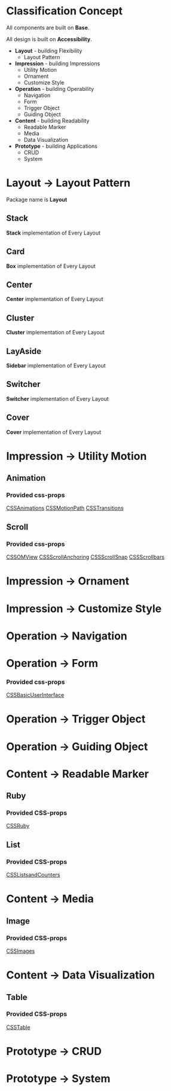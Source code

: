 # Classification Concept

All components are built on **Base**.

All design is built on **Accessibility**.

- **Layout** - building Flexibility
  - Layout Pattern
- **Impression** - building Impressions
  - Utility Motion
  - Ornament
  - Customize Style
- **Operation** - building Operability
  - Navigation
  - Form
  - Trigger Object
  - Guiding Object
- **Content** - building Readability
  - Readable Marker
  - Media
  - Data Visualization
- **Prototype** - building Applications
  - CRUD
  - System

# Layout -> Layout Pattern

Package name is **Layout**

## Stack

**Stack** implementation of Every Layout

## Card

**Box** implementation of Every Layout

## Center

**Center** implementation of Every Layout

## Cluster

**Cluster** implementation of Every Layout

## LayAside

**Sidebar** implementation of Every Layout

## Switcher

**Switcher** implementation of Every Layout

## Cover

**Cover** implementation of Every Layout

# Impression -> Utility Motion

## Animation

### Provided css-props

[CSSAnimations](../../core/classified-csstypes/lib/cssdata/byModule/CSSAnimations.json)
[CSSMotionPath](../../core/classified-csstypes/lib/cssdata/byModule/CSSMotionPath.json)
[CSSTransitions](../../core/classified-csstypes/lib/cssdata/byModule/CSSTransitions.json)

## Scroll

### Provided css-props

[CSSOMView](../../core/classified-csstypes/lib/cssdata/byModule/CSSOMView.json)
[CSSScrollAnchoring](../../core/classified-csstypes/lib/cssdata/byModule/CSSScrollAnchoring.json)
[CSSScrollSnap](../../core/classified-csstypes/lib/cssdata/byModule/CSSScrollSnap.json)
[CSSScrollbars](../../core/classified-csstypes/lib/cssdata/byModule/CSSScrollbars.json)

# Impression -> Ornament

# Impression -> Customize Style

# Operation -> Navigation

# Operation -> Form

### Provided css-props

[CSSBasicUserInterface](../../core/classified-csstypes/lib/cssdata/byModule/CSSBasicUserInterface.json)

# Operation -> Trigger Object

# Operation -> Guiding Object

# Content -> Readable Marker

## Ruby

### Provided CSS-props

[CSSRuby](../../core/classified-csstypes/lib/cssdata/byModule/CSSRuby.json)

## List

### Provided CSS-props

[CSSListsandCounters](../../core/classified-csstypes/lib/cssdata/byModule/CSSListsandCounters.json)

# Content -> Media

## Image

### Provided CSS-props

[CSSImages](../../core/classified-csstypes/lib/cssdata/byModule/CSSImages.json)

# Content -> Data Visualization

## Table

### Provided CSS-props

[CSSTable](../../core/classified-csstypes/lib/cssdata/byModule/CSSTable.json)

# Prototype -> CRUD

# Prototype -> System
